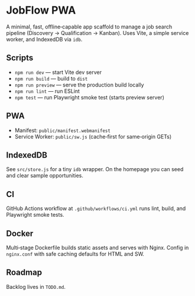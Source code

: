 # JobFlow PWA

A minimal, fast, offline‑capable app scaffold to manage a job search pipeline (Discovery → Qualification → Kanban). Uses Vite, a simple service worker, and IndexedDB via `idb`.

## Scripts

- `npm run dev` — start Vite dev server
- `npm run build` — build to `dist`
- `npm run preview` — serve the production build locally
- `npm run lint` — run ESLint
- `npm test` — run Playwright smoke test (starts preview server)

## PWA

- Manifest: `public/manifest.webmanifest`
- Service Worker: `public/sw.js` (cache‑first for same‑origin GETs)

## IndexedDB

See `src/store.js` for a tiny `idb` wrapper. On the homepage you can seed and clear sample opportunities.

## CI

GitHub Actions workflow at `.github/workflows/ci.yml` runs lint, build, and Playwright smoke tests.

## Docker

Multi‑stage Dockerfile builds static assets and serves with Nginx. Config in `nginx.conf` with safe caching defaults for HTML and SW.

## Roadmap

Backlog lives in `TODO.md`.

